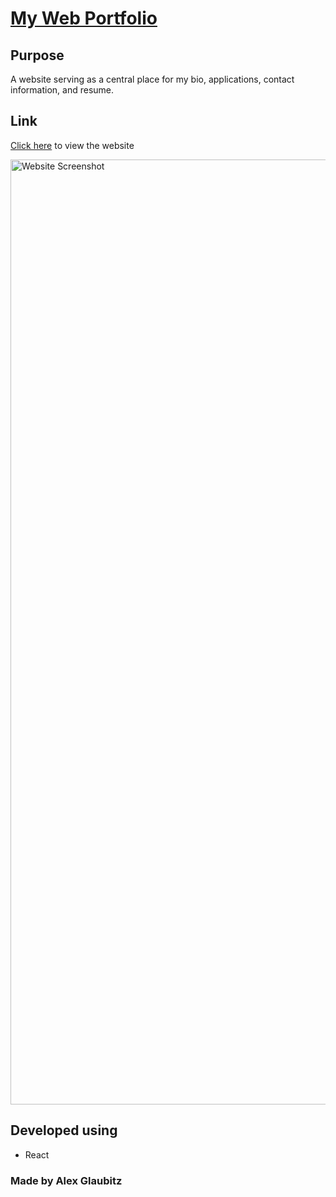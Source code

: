 # [My Web Portfolio](https://qlaub.github.io/portfolio-react/)

## Purpose
A website serving as a central place for my bio, applications, contact information, and resume.

## Link
[Click here](https://qlaub.github.io/portfolio-react/) to view the website

<img width="1512" alt="Website Screenshot" src="https://user-images.githubusercontent.com/89796902/191873447-1975a5a1-3a6e-4166-b92d-afb444e49118.png">

## Developed using
* React

### Made by Alex Glaubitz
